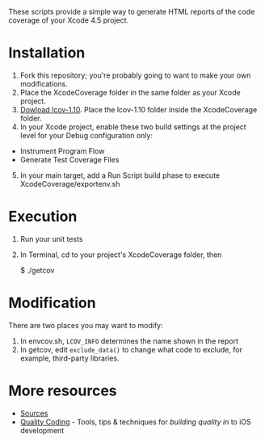 These scripts provide a simple way to generate HTML reports of the code coverage
of your Xcode 4.5 project.


Installation
============

1. Fork this repository; you're probably going to want to make your own
modifications.
2. Place the XcodeCoverage folder in the same folder as your Xcode project.
3. [Dowload lcov-1.10](http://downloads.sourceforge.net/ltp/lcov-1.10.tar.gz).
Place the lcov-1.10 folder inside the XcodeCoverage folder.
4. In your Xcode project, enable these two build settings at the project level
for your Debug configuration only:
  * Instrument Program Flow
  * Generate Test Coverage Files
5. In your main target, add a Run Script build phase to execute
XcodeCoverage/exportenv.sh


Execution
=========

1. Run your unit tests
2. In Terminal, cd to your project's XcodeCoverage folder, then

    $ ./getcov


Modification
============

There are two places you may want to modify:

1. In envcov.sh, ``LCOV_INFO`` determines the name shown in the report
2. In getcov, edit ``exclude_data()`` to change what code to exclude, for
example, third-party libraries.


More resources
==============

* [Sources](https://github.com/jonreid/XcodeCoverage)
* [Quality Coding](http://qualitycoding.org/) - Tools, tips & techniques for
_building quality in_ to iOS development
